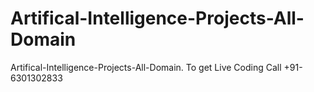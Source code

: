 # Artifical-Intelligence-Projects-All-Domain
Artifical-Intelligence-Projects-All-Domain. To get Live Coding Call +91-6301302833
